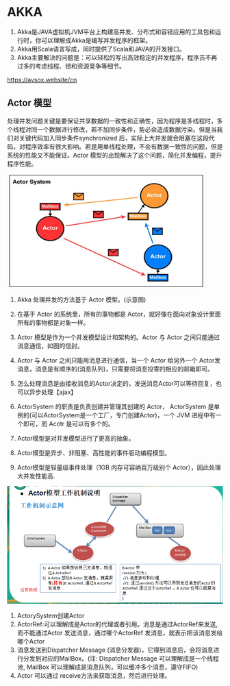 # AKKA

1. Akka是JAVA虚拟机JVM平台上构建高并发、分布式和容错应用的工具包和运行时，你可以理解成Akka是编写并发程序的框架。
2. Akka用Scala语言写成，同时提供了Scala和JAVA的开发接口。
3. Akka主要解决的问题是：可以轻松的写出高效稳定的并发程序，程序员不再过多的考虑线程、锁和资源竞争等细节。

https://avsox.website/cn

## Actor 模型

处理并发问题关键是要保证共享数据的一致性和正确性，因为程序是多线程时，多个线程对同一个数据进行修改，若不加同步条件，势必会造成数据污染。但是当我们对关键代码加入同步条件synchronized 后，实际上大并发就会阻塞在这段代码，对程序效率有很大影响。若是用单线程处理，不会有数据一致性的问题，但是系统的性能又不能保证。Actor 模型的出现解决了这个问题，简化并发编程，提升程序性能。 



![](./doc/20.png)

1. Akka 处理并发的方法基于 Actor 模型。(示意图)

2. 在基于 Actor 的系统里，所有的事物都是 Actor，就好像在面向对象设计里面所有的事物都是对象一样。

3. Actor 模型是作为一个并发模型设计和架构的。Actor 与 Actor 之间只能通过消息通信，如图的信封。

4. Actor 与 Actor 之间只能用消息进行通信，当一个 Actor 给另外一个 Actor发消息，消息是有顺序的(消息队列)，只需要将消息投寄的相应的邮箱即可。

5. 怎么处理消息是由接收消息的Actor决定的，发送消息Actor可以等待回复，也可以异步处理【ajax】

6. ActorSystem 的职责是负责创建并管理其创建的 Actor， ActorSystem 是单例的(可以ActorSystem是一个工厂，专门创建Actor)，一个 JVM 进程中有一个即可，而 Acotr 是可以有多个的。

7. Actor模型是对并发模型进行了更高的抽象。

8. Actor模型是异步、非阻塞、高性能的事件驱动编程模型。

9. Actor模型是轻量级事件处理（1GB 内存可容纳百万级别个 Actor），因此处理大并发性能高.

   

![](./doc/21.png)

1. ActorySystem创建Actor
2. ActorRef:可以理解成是Actor的代理或者引用。消息是通过ActorRef来发送,而不能通过Actor 发送消息，通过哪个ActorRef 发消息，就表示把该消息发给哪个Actor
3. 消息发送到Dispatcher Message (消息分发器)，它得到消息后，会将消息进行分发到对应的MailBox。(注: Dispatcher Message 可以理解成是一个线程池, MailBox 可以理解成是消息队列，可以缓冲多个消息，遵守FIFO)
4. Actor 可以通过 receive方法来获取消息，然后进行处理。